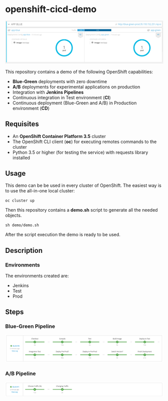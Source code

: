 # openshift-cicd-demo

![demo](demo/img/demo.png)


This repository contains a demo of the following OpenShift capabilities:

* **Blue-Green** deployments with zero downtime
* **A/B** deployments for experimental applications on production
* Integration with **Jenkins Pipelines**
* Continuous integration in Test environment (**CI**)
* Continuous deployment (Blue-Green and A/B) in Production environment (**CD**)

## Requisites

* An **OpenShift Container Platform 3.5** cluster
* The OpenShift CLI client (**oc**) for executing remotes commands to the cluster
* Python 3.5 or higher (for testing the service) with requests library installed

## Usage

This demo can be be used in every cluster of OpenShift. The easiest way is to use the all-in-one local cluster:

    oc cluster up

Then this repository contains a **demo.sh** script to generate all the needed objects.

    sh demo/demo.sh

After the script execution the demo is ready to be used.

## Description

### Environments

The environments created are:

* Jenkins
* Test
* Prod

## Steps

### Blue-Green Pipeline

![bluegreen](demo/img/bluegreen.png)

### A/B Pipeline

![ab](demo/img/ab.png)
